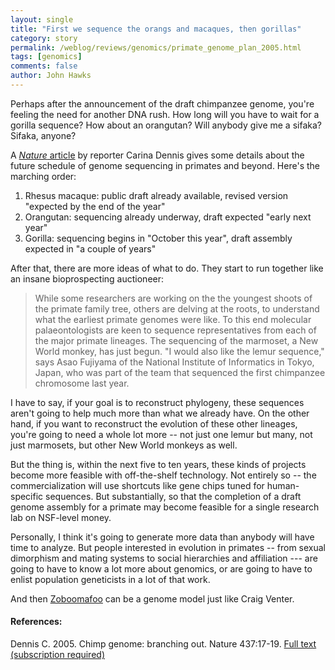 ```yaml
---
layout: single 
title: "First we sequence the orangs and macaques, then gorillas" 
category: story
permalink: /weblog/reviews/genomics/primate_genome_plan_2005.html
tags: [genomics] 
comments: false 
author: John Hawks 
---
```



<p>
Perhaps after the announcement of the draft chimpanzee genome, you're feeling the need for another DNA rush. How long will you have to wait for a gorilla sequence? How about an orangutan? Will anybody give me a sifaka? Sifaka, anyone?
</p>

<p>
A <a href="http://www.nature.com/nature/journal/v437/n7055/full/437017a.html"><i>Nature</i> article</a> by reporter Carina Dennis gives some details about the future schedule of genome sequencing in primates and beyond. Here's the marching order: 
</p>

<ol>
<li>Rhesus macaque: public draft already available, revised version "expected by the end of the year"</li>
<li>Orangutan: sequencing already underway, draft expected "early next year"</li>
<li>Gorilla: sequencing begins in "October this year", draft assembly expected in "a couple of years" </li>
</ol>

<p>
After that, there are more ideas of what to do. They start to run together like an insane bioprospecting auctioneer: 
</p>

<blockquote>While some researchers are working on the the youngest shoots of the primate family tree, others are delving at the roots, to understand what the earliest primate genomes were like. To this end molecular palaeontologists are keen to sequence representatives from each of the major primate lineages. The sequencing of the marmoset, a New World monkey, has just begun. "I would also like the lemur sequence," says Asao Fujiyama of the National Institute of Informatics in Tokyo, Japan, who was part of the team that sequenced the first chimpanzee chromosome last year.</blockquote>

<p>
I have to say, if your goal is to reconstruct phylogeny, these sequences aren't going to help much more than what we already have. On the other hand, if you want to reconstruct the evolution of these other lineages, you're going to need a whole lot more -- not just one lemur but many, not just marmosets, but other New World monkeys as well. 
</p>

<p>
But the thing is, within the next five to ten years, these kinds of projects become more feasible with off-the-shelf technology. Not entirely so -- the commercialization will use shortcuts like gene chips tuned for human-specific sequences. But substantially, so that the completion of a draft genome assembly for a primate may become feasible for a single research lab on NSF-level money. 
</p>

<p>
Personally, I think it's going to generate more data than anybody will have time to analyze. But people interested in evolution in primates -- from sexual dimorphism and mating systems to social hierarchies and affiliation --- are going to have to know a lot more about genomics, or are going to have to enlist population geneticists in a lot of that work. 
</p>

<p>
And then <a href="http://pbskids.org/zoboo/">Zoboomafoo</a> can be a genome model just like Craig Venter. 
</p>

<h4>References:</h4>

<p class="cite">Dennis C. 2005. Chimp genome: branching out. Nature 437:17-19. <a href="http://www.nature.com/nature/journal/v437/n7055/full/437017a.html">Full text (subscription required)</a></p>

